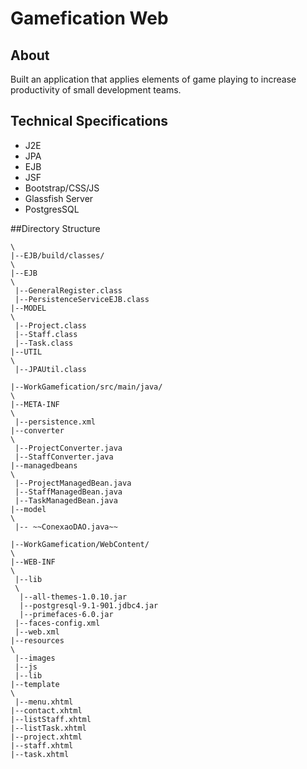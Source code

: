 Gamefication Web
==================

## About
Built an application that applies elements of game playing to increase productivity of small development teams.

## Technical Specifications
+ J2E
+ JPA
+ EJB
+ JSF
+ Bootstrap/CSS/JS
+ Glassfish Server
+ PostgresSQL


##Directory Structure 
  ```
 \
 |--EJB/build/classes/
 \
  |--EJB
  \
   |--GeneralRegister.class
   |--PersistenceServiceEJB.class 
  |--MODEL
  \
   |--Project.class
   |--Staff.class
   |--Task.class
  |--UTIL
  \
   |--JPAUtil.class
   
 |--WorkGamefication/src/main/java/
 \
  |--META-INF
  \
   |--persistence.xml
  |--converter
  \
   |--ProjectConverter.java
   |--StaffConverter.java
  |--managedbeans
  \
   |--ProjectManagedBean.java
   |--StaffManagedBean.java
   |--TaskManagedBean.java
  |--model
  \
   |-- ~~ConexaoDAO.java~~
   
 |--WorkGamefication/WebContent/ 
 \
  |--WEB-INF
  \
   |--lib
   \
    |--all-themes-1.0.10.jar
    |--postgresql-9.1-901.jdbc4.jar
    |--primefaces-6.0.jar
   |--faces-config.xml
   |--web.xml
  |--resources
  \
   |--images
   |--js
   |--lib
  |--template
  \
   |--menu.xhtml
  |--contact.xhtml
  |--listStaff.xhtml
  |--listTask.xhtml
  |--project.xhtml
  |--staff.xhtml
  |--task.xhtml
  
  ```

